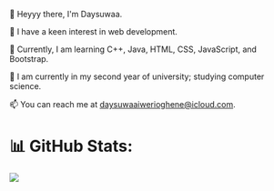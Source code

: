 👋 Heyyy there, I'm Daysuwaa.

👀 I have a keen interest in web development.

🌱 Currently, I am learning C++, Java, HTML, CSS, JavaScript, and Bootstrap.

🥰 I am currently in my second year of university; studying computer science.

📫 You can reach me at daysuwaaiwerioghene@icloud.com.



<!---
Aiwerioghene/Aiwerioghene is a ✨ special ✨ repository because its `README.md` (this file) appears on your GitHub profile.
You can click the Preview link to take a look at your changes.
--->
# 📊 GitHub Stats:
![](https://github-readme-streak-stats.herokuapp.com/?user=Aiwerioghene&theme=dark&hide_border=false)<br/>
